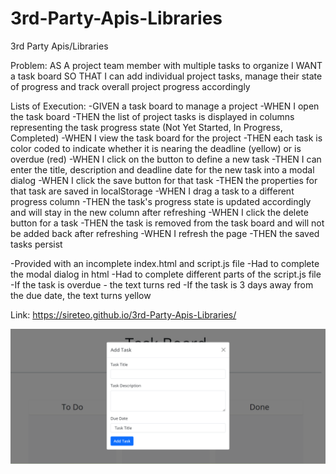 # 3rd-Party-Apis-Libraries
3rd Party Apis/Libraries

Problem:
AS A project team member with multiple tasks to organize
I WANT a task board
SO THAT I can add individual project tasks, manage their
state of progress and track overall project progress accordingly

Lists of Execution:
-GIVEN a task board to manage a project
-WHEN I open the task board
-THEN the list of project tasks is displayed in columns representing
the task progress state (Not Yet Started, In Progress, Completed)
-WHEN I view the task board for the project
-THEN each task is color coded to indicate whether it is nearing the
deadline (yellow) or is overdue (red)
-WHEN I click on the button to define a new task
-THEN I can enter the title, description and deadline date for the
new task into a modal dialog
-WHEN I click the save button for that task
-THEN the properties for that task are saved in localStorage
-WHEN I drag a task to a different progress column
-THEN the task's progress state is updated accordingly and will stay
in the new column after refreshing
-WHEN I click the delete button for a task
-THEN the task is removed from the task board and will not be
added back after refreshing
-WHEN I refresh the page
-THEN the saved tasks persist

-Provided with an incomplete index.html and script.js file
-Had to complete the modal dialog in html
-Had to complete different parts of the script.js file
-If the task is overdue - the text turns red
-If the task is 3 days away from the due date, the text turns yellow

Link: https://sireteo.github.io/3rd-Party-Apis-Libraries/

![alt text](image.png)
